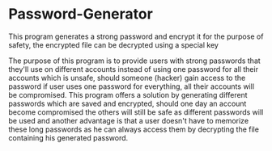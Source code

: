 # Password-Generator
This program generates a strong password and encrypt it for the purpose of safety, the encrypted file can be decrypted using a special key

The purpose of this program is to provide users with strong passwords that they'll use on different accounts instead of using one password for all their accounts which is unsafe, should someone (hacker) gain access to the password if user uses one password for everything, all their accounts will be compromised. This program offers a solution by generating different passwords which are saved and encrypted, should one day an account become compromised the others will still be safe as different passwords will be used and another advantage is that a user doesn't have to memorize these long passwords as he can always access them by decrypting the file containing his generated password. 
